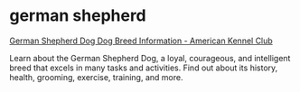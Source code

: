 # german shepherd

[German Shepherd Dog Dog Breed Information - American Kennel Club](https://www.akc.org/dog-breeds/german-shepherd-dog/)

Learn about the German Shepherd Dog, a loyal, courageous, and intelligent breed that excels in many tasks and activities. Find out about its history, health, grooming, exercise, training, and more.
